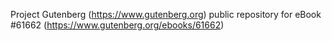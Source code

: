 Project Gutenberg (https://www.gutenberg.org) public repository for eBook #61662 (https://www.gutenberg.org/ebooks/61662)

